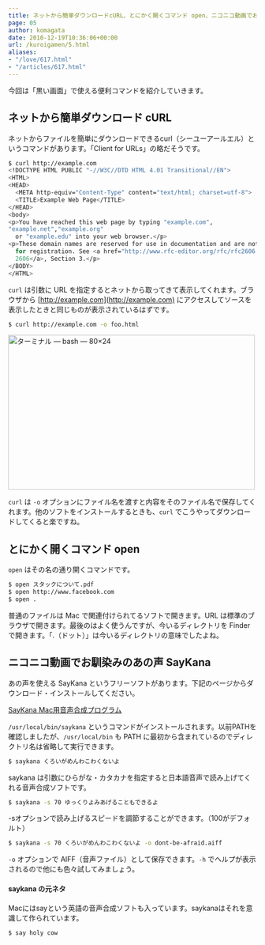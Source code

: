 ```yaml
---
title: ネットから簡単ダウンロードcURL、とにかく開くコマンド open、ニコニコ動画でお馴染みのあの声 SayKana
page: 05
author: komagata
date: 2010-12-19T10:36:06+00:00
url: /kuroigamen/5.html
aliases:
- "/love/617.html"
- "/articles/617.html"
---
```


今回は「黒い画面」で使える便利コマンドを紹介していきます。

## ネットから簡単ダウンロード cURL

ネットからファイルを簡単にダウンロードできるcurl（シーユーアールエル）というコマンドがあります。「Client for URLs」の略だそうです。

````bash
$ curl http://example.com
<!DOCTYPE HTML PUBLIC "-//W3C//DTD HTML 4.01 Transitional//EN">
<HTML>
<HEAD>
  <META http-equiv="Content-Type" content="text/html; charset=utf-8">
  <TITLE>Example Web Page</TITLE>
</HEAD>
<body>
<p>You have reached this web page by typing "example.com",
"example.net","example.org"
  or "example.edu" into your web browser.</p>
<p>These domain names are reserved for use in documentation and are not available
  for registration. See <a href="http://www.rfc-editor.org/rfc/rfc2606.txt">RFC
  2606</a>, Section 3.</p>
</BODY>
</HTML>
````

`curl` は引数に URL を指定するとネットから取ってきて表示してくれます。ブラウザから [http://example.com](http://example.com) にアクセスしてソースを表示したときと同じものが表示されているはずです。

````bash
$ curl http://example.com -o foo.html
````

<a href="http://www.flickr.com/photos/komagata/5273561768/" title="ターミナル — bash — 80×24 by komagata, on Flickr"><img src="http://farm6.static.flickr.com/5248/5273561768_1a3a31482f.jpg" width="500" height="313" alt="ターミナル — bash — 80×24" /></a>

`curl` は `-o` オプションにファイル名を渡すと内容をそのファイル名で保存してくれます。他のソフトをインストールするときも、`curl` でこうやってダウンロードしてくると楽ですね。

## とにかく開くコマンド open

`open` はその名の通り開くコマンドです。

````bash
$ open スタックについて.pdf
$ open http://www.facebook.com
$ open .
````

普通のファイルは Mac で関連付けられてるソフトで開きます。URL は標準のブラウザで開きます。最後のはよく使うんですが、今いるディレクトリを Finder で開きます。「.（ドット）」は今いるディレクトリの意味でしたよね。

## ニコニコ動画でお馴染みのあの声 SayKana

あの声を使える SayKana というフリーソフトがあります。下記のページからダウンロード・インストールしてください。

[SayKana Mac用音声合成プログラム](https://www.a-quest.com/quickware/saykana/)

`/usr/local/bin/saykana` というコマンドがインストールされます。以前PATHを確認しましたが、`/usr/local/bin` も PATH に最初から含まれているのでディレクトリ名は省略して実行できます。

````bash
$ saykana くろいがめんわこわくないよ
````

saykana は引数にひらがな・カタカナを指定すると日本語音声で読み上げてくれる音声合成ソフトです。

````bash
$ saykana -s 70 ゆっくりよみあげることもできるよ
````

-sオプションで読み上げるスピードを調節することができます。（100がデフォルト）

````bash
$ saykana -s 70 くろいがめんわこわくないよ -o dont-be-afraid.aiff
````

`-o` オプションで AIFF（音声ファイル）として保存できます。`-h` でヘルプが表示されるので他にも色々試してみましょう。

<div class="tips">

<h4>saykana の元ネタ</h4>

<p>Macにはsayという英語の音声合成ソフトも入っています。saykanaはそれを意識して作られています。</p>

<pre class=" language-bash"><code class=" language-bash">$ say holy cow</code></pre>
</div>
